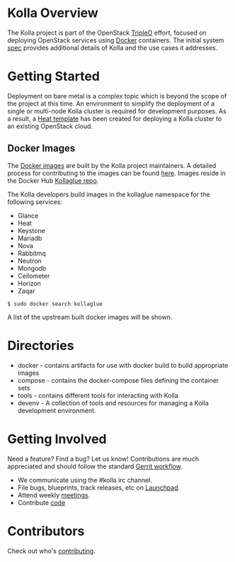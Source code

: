 Kolla Overview
==============

The Kolla project is part of the OpenStack [TripleO][] effort, focused
on deploying OpenStack services using [Docker][] containers. The initial
system [spec][] provides additional details of Kolla and the use cases
it addresses.

[TripleO]: https://wiki.openstack.org/wiki/TripleO
[Docker]: http://docker.com/
[spec]: https://github.com/stackforge/kolla/blob/master/specs/containerize-openstack.rst

Getting Started
===============

Deployment on bare metal is a complex topic which is beyond the scope of
the project at this time. An environment to simplify the deployment of a
single or multi-node Kolla cluster is required for development purposes.
As a result, a [Heat template][] has been created for deploying a Kolla
cluster to an existing OpenStack cloud.

[Heat template]: (https://github.com/stackforge/kolla/blob/master/devenv/README.md)

Docker Images
-------------

The [Docker images][] are built by the Kolla project maintainers. A detailed
process for contributing to the images can be found [here][]. Images reside
in the Docker Hub [Kollaglue repo][].

[here]: https://github.com/stackforge/kolla/blob/master/docs/image-building.md
[Docker images]: https://docs.docker.com/userguide/dockerimages/
[Kollaglue repo]: https://registry.hub.docker.com/repos/kollaglue/

The Kolla developers build images in the kollaglue namespace for the following
services:
* Glance
* Heat
* Keystone
* Mariadb
* Nova
* Rabbitmq
* Neutron
* Mongodb
* Ceilometer
* Horizon
* Zaqar

```
$ sudo docker search kollaglue
```
A list of the upstream built docker images will be shown.

Directories
===========

* docker - contains artifacts for use with docker build to build appropriate
  images
* compose - contains the docker-compose files defining the container sets
* tools - contains different tools for interacting with Kolla
* devenv - A collection of tools and resources for managing a Kolla
  development environment.

Getting Involved
================

Need a feature? Find a bug? Let us know! Contributions are much appreciated
and should follow the standard [Gerrit workflow][].

- We communicate using the #kolla irc channel.
- File bugs, blueprints, track releases, etc on [Launchpad][].
- Attend weekly [meetings][].
- Contribute [code][]

[Gerrit workflow]: https://wiki.openstack.org/wiki/Gerrit_Workflow
[Launchpad]: https://launchpad.net/kolla
[meetings]: https://wiki.openstack.org/wiki/Meetings/Kolla
[code]: https://github.com/stackforge/kolla

Contributors
============

Check out who's [contributing][].

[contributing]: https://github.com/stackforge/kolla/graphs/contributors

